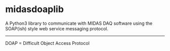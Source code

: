 # midasdoaplib
A Python3 library to communicate with MIDAS DAQ software using the SOAP(ish) style web service messaging protocol.


----
DOAP = Difficult Object Access Protocol
